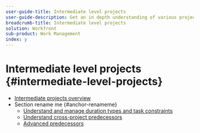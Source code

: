 ```yaml
---
user-guide-title: Intermediate level projects
user-guide-description: Get an in depth understanding of various project management tools in Workfront, along with some pro tips and best practices. 
breadcrumb-title: Intermediate level projects
solution: Workfront
sub-product: Work Management
index: y
---
```



# Intermediate level projects {#intermediate-level-projects}

+ [Intermediate projects overview](overview.md)
+ Section rename me {#anchor-renameme}
   + [Understand and manage duration types and task constraints](/help/manage-work/intermediate-projects/understand-and-manage-duration-types-and-task-constraints.md)
   + [Understand cross-project predecessors](/help/manage-work/intermediate-projects/understand-cross-project-predecessors.md)
   + [Advanced predecessors](/help/manage-work/intermediate-projects/advanced-predecessors.md)


